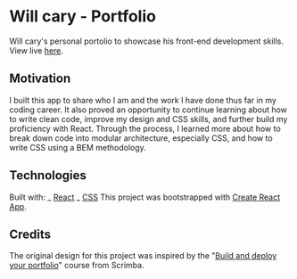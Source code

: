 # Will cary - Portfolio

Will cary's personal portolio to showcase his front-end development skills. View live [here]().

## Motivation

I built this app to share who I am and the work I have done thus far in my coding career. It also proved an opportunity to continue learning about how to write clean code, improve my design and CSS skills, and further build my proficiency with React. Through the process, I learned more about how to break down code into modular architecture, especially CSS, and how to write CSS using a BEM methodology.

## Technologies

Built with:
_ [React](https://reactjs.org/)
_ [CSS](https://developer.mozilla.org/en-US/docs/Web/CSS)
This project was bootstrapped with [Create React App](https://github.com/facebook/create-react-app).

## Credits

The original design for this project was inspired by the "[Build and deploy your portfolio](https://scrimba.com/learn/portfolio)" course from Scrimba.
